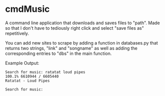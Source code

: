 cmdMusic
========

A command line application that downloads and saves files to "path". Made so that I don't have to tediously right click and select "save files as" repetitively.

You can add new sites to scrape by adding a function in databases.py that returns two strings, "link" and "songname" as well as adding the corresponding entries to "dbs" in the main function.

Example Output:
```
Search for music: ratatat loud pipes
100.1% 6610944 / 6605440
Ratatat - Loud Pipes

Search for music:
```
